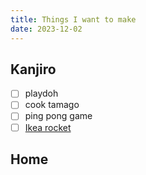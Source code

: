 ```yaml
---
title: Things I want to make
date: 2023-12-02
---
```



## Kanjiro
- [ ] playdoh
- [ ] cook tamago
- [ ] ping pong game
- [ ] [Ikea rocket](https://www.ikea.com/us/en/p/aftonsparv-childrens-tent-rocket-white-red-60556464/)

## Home
